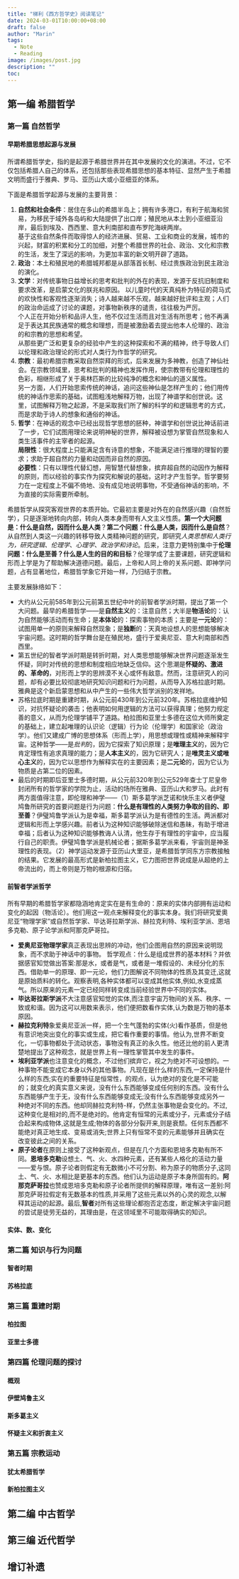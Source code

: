 ```yaml
---
title: "梯利《西方哲学史》阅读笔记"
date: 2024-03-01T10:00:00+08:00
draft: false
author: "Marin"
tags:
  - Note
  - Reading
image: /images/post.jpg
description: ""
toc: 
---
```

## 第一编 希腊哲学

### 第一篇 自然哲学

#### 早期希腊思想起源与发展
所谓希腊哲学史，指的是起源于希腊世界并在其中发展的文化的演进。不过，它不仅包括希腊人自己的体系，还包括那些表现希腊思想的基本特征、显然产生于希腊文明而盛行于雅典、罗马、亚历山大或小亚细亚的体系。

下面是希腊哲学起源与发展的主要背景：
1. **自然和社会条件**：居住在多山的希腊半岛上；拥有许多港口，有利于航海和贸易，为移民于域外各岛屿和大陆提供了出口岸；殖民地从本土到小亚细亚沿岸，最后到埃及、西西里、意大利南部和直布罗陀海峡两岸。<br>
基于这些自然条件而取得惊人的经济进展、贸易、工业和商业的发展，城市的兴起，财富的积累和分工的加细，对整个希腊世界的社会、政治、文化和宗教的生活，发生了深远的影响，为更加丰富的新文明开辟了道路。
2. **政治**：本土和殖民地的希腊城邦都是从部落首长制、经过贵族政治到民主政治的演化。
3. **文学**：对传统事物日益增长的思考和批判的外在的表现，发源于反抗旧制度和要求改革，是启蒙文化的朕兆和原因。
以儿童时代的天真纯朴为特征的荷马式的欢快性和客观性逐渐消失；诗人越来越不乐观，越来越好批评和主观；人们的政治命运成了讨论的课题，对事物新秩序的谴责，往往极为严厉。<br>
个人正在开始分析和品评人生，他不仅过生活而且对生活有所思考；他不再满足于表达其民族通常的概念和理想，而是被激励着去提出他本人伦理的、政治的和宗教的思想和希望。<br>
从那些更广泛和更复杂的经验中产生的这种探索和不满的精神，终于导致人们以伦理和政治理论的形式对人类行为作哲学的研究。
4. **宗教**：最初希腊宗教采取自然崇拜的形式，后来发展为多神教，创造了神仙社会。在宗教领域里，思考和批判的精神也发挥作用，使宗教带有伦理和理性的色彩，相继形成了关于奥林匹斯的比较纯净的概念和神仙的道义属性。<br>
另一方面，人们开始思索传统的神话，追问这些神仙是怎样产生的；他们用传统的神话作思索的基础，试图粗浅地解释万物，出现了神谱学和创世说。这里，试图解释万物之起源，不是采取我们所了解的科学的和逻辑思考的方式，而是求助于诗人的想象和通俗的神话。
5. **哲学**：在神话的观念中已经出现哲学思想的胚种，神谱学和创世说比神话前进了一步，它们试图用理论来说明神秘的世界，解释被设想为掌管自然现象和人类生活事件的主宰者的起源。<br>
**局限性**：很大程度上只能满足含有诗意的想象，不能满足进行推理的理智的要求；求助于超自然的力量和动因而非自然的原因。<br>
**必要性**：只有以理性代替幻想，用智慧代替想象，摈弃超自然的动因作为解释的原则，而以经验的事实作为探究和解说的基础，这时才产生哲学。哲学要努力在一定程度上不偏不倚地、没有成见地说明事物，不受通俗神话的影响，不为直接的实际需要所牵制。

希腊哲学从探究客观世界的本质开始。它最初主要是对外在的自然感兴趣（自然哲学），只是逐渐地转向内部，转向人类本身而带有人文主义性质。**第一个大问题是：什么是自然，因而什么是人类**？**第二个问题：什么是人类，因而什么是自然**？从自然到人类这一兴趣的转移导致人类精神问题的研究，即研究*人类思想和人类行为，研究逻辑、伦理学、心理学、政治学和诗论*。后来，注意力更特别集中于**伦理问题：什么是至善？什么是人生的目的和目标**？伦理学成了主要课题，研究逻辑和形而上学是为了帮助解决道德问题。最后，上帝和人同上帝的关系问题、即神学问题，占有显著地位，希腊哲学象它开始一样，乃归结于宗教。

主要发展脉络如下：
- 大约从公元前585年到公元前第五世纪中叶的前智者学派时期，提出了第一个大问题。最早的希腊哲学——是**自然主义**的：注意自然；大半是**物活论**的：认为自然能够活动而有生命；是**本体论**的：探索事物的本质；主要是**一元论**的：试图用单一的原则来解释自然现象；是**独断**的：天真地设想人的思想能够解决宇宙问题。这时期的哲学舞台是在殖民地，盛行于爱奥尼亚、意大利南部和西西里。
- 第五世纪的智者学派时期是转折时期，对人类思想能够解决世界问题逐渐发生怀疑，同时对传统的思想和制度相应地缺乏信仰。这个思潮是**怀疑的、激进的、革命的**，对形而上学的思辨漠不关心或怀有敌意。然而，注意研究人的问题，却有必要比较彻底地研究知识问题和行为问题，从而导入苏格拉底时期。雅典是这个新启蒙思想和从中产生的一些伟大哲学派别的发祥地。
- 苏格拉底时期是重建时期，从公元前430年到公元前320年。苏格拉底维护知识，对抗怀疑论的袭击；他表明如何用逻辑的方法可以获得真理；他努力规定善的意义，从而为伦理学铺平了道路。柏拉图和亚里士多德在这位大师所奠定的基础上，建立起唯理的认识论（逻辑）行为论（伦理学）和国家论（政治学）。他们又建成广博的思想体系（形而上学），用思想或理性或精神来解释宇宙。这种哲学——是*批判*的，因为它探索了知识原理；是**唯理主义**的，因为它肯定理性有追求真理的能力；是**人本主义**的，因为它研究人；是**唯灵主义或唯心主义**的，因为它以思想作为解释实在的主要因素；是**二元论**的，因为它认为物质是占第二位的因素。
- 最后的时期即后亚里士多德时期，从公元前320年到公元529年查士丁尼皇帝封闭所有的哲学家的学院为止，活动的场所在雅典、亚历山大和罗马。此时有两方面值得注意，即伦理和神学——（1）斯多葛学派芝诺和快乐主义者伊璧鸠鲁所研究的首要问题是行为问题：**什么是有理性的人类努力争取的目的、即至善**？伊璧鸠鲁学派认为是幸福，斯多葛学派认为是有德性的生活。两派都对逻辑和形而上学感兴趣。前者认为这种知识能够破除迷信和愚昧，有助于增进幸福；后者认为这种知识能够教诲人认清，他生存于有理性的宇宙中，应当履行自己的职责。伊璧鸠鲁学派是机械论者；据斯多葛学派来看，宇宙则是神圣理性的表现。（2）神学运动发源于亚历山大里亚，是希腊哲学同东方宗教接触的结果。它发展的最高形式是新柏拉图主义，它力图把世界说成是从超绝的上帝流出的，而上帝则是万物的根源和归宿。

#### 前智者学派哲学
所有早期的希腊哲学家都隐涵地肯定实在是有生命的：原来的实体内部拥有运动和变化的起因（物活论）。他们用这一观点来解释变化的事实本身。我们将研究爱奧尼亚“物理学家”或自然哲学家、毕达哥拉斯学派、赫拉克利特、埃利亚学派、恩培多克勒、原子论学派和阿那克萨哥拉。
- **爱奥尼亚物理学家**真正表现出思辨的冲动，他们企图用自然的原因来说明现象，而不求助于神话中的事物。
哲学观点：什么是组成世界的基本材料？并依据感官知觉做出答案:那是水，或者是气，或者是一堆假设的、未经分化的东西。借助单一的原理、即一元论，他们力图解说不同物体的性质及其变迁,这就是原始质料的转化。观察表明,各种实体都可以变成其他实体,例如,水变成蒸气。所以原来的元素一定已经同样转变成当前经验世界中不同的实体。
- **毕达哥拉斯学派**不大注意感官知觉的实体,而注意宇宙万物间的关系、秩序、一致或和谐。因为这可以用数来表示，他们便把数看作实体,认为数是万物的基本原因。
- **赫拉克利特**象爱奥尼亚派一样，把一个生气蓬勃的实体(火)看作基质，但是他有意识地突出变化的事实或生成，把它看作重要的事情。他认为,世界不断变化，一切事物都处于流动状态，事物没有真正的永久性。他还比他的前人更清楚地提出了这种观念，就是世界上有一理性掌管其中发生的事件。
- **埃利亚学派**也注意变化的概念，不过他们摈弃它，视之为绝对不可设想的。一种事物不能变成它本身以外的其他事物。凡现在是什么样的东西,一定保持是什么样的东西;实在的重要特征是恒常性，的观点，认为绝对的变化是不可能的；就变化的真实意义来说，没有什么东西能够变成任何别的东西。没有什么东西能够产生于无，没有什么东西能够变成无;没有什么东西能够变成另外一种绝对不同的东西。他却同赫拉克利特-样，仍然主张事物是会变化的。不过,这种变化是相对的,而不是绝对的。他肯定有恒常的元素或分子，元素或分子结合起来构成物体,这就是生成;物体的各部分分裂开来,则是衰颓。任何东西都不能绝对真正地生成、变易或消失;世界上只有恒常不变的元素能够并且确实在改变彼此之间的关系。
- **原子论者**在原则上接受了这种新观点，但是在几个方面和恩培多克勒有所不同。**恩培多克勒**设想土、气、火、水四种元素，还有某些人格化的活动力量——爱与恨。原子论者则假定有无数微小不可分割、称为原子的物质分子,这同土、气、火、水相比是更基本的东西。他们认为运动是原子本身所固有的。**阿那克萨哥拉**也赞成恩培多克勒和原子论者所提供的解释原理，唯有这一差别:阿那克萨哥拉假定有无数基本的性质,并采用了这些元素以外的心灵的观念,以解释其运动的起源。最后,**智者**对所有这些理论都抱否定态度，断定解决宇宙问题的尝试是徒劳无益的，其理由是，在这领域里不可能取得确实的知识。

#### 实体、数、变化

### 第二篇 知识与行为问题

#### 智者时期

#### 苏格拉底

### 第三篇 重建时期

#### 柏拉图

#### 亚里士多德

### 第四篇 伦理问题的探讨

#### 概观

#### 伊壁鸠鲁主义

#### 斯多葛主义

#### 怀疑主义和折衷主义

### 第五篇 宗教运动

#### 犹太希腊哲学

#### 新柏拉图主义

## 第二编 中古哲学

## 第三编 近代哲学

## 增订补遗
